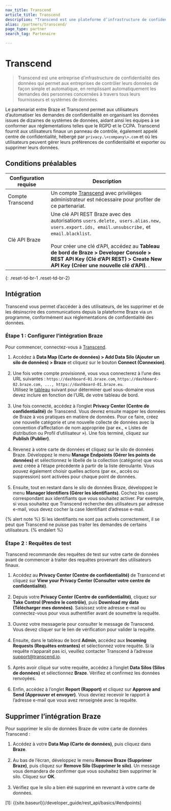 ```yaml
---
nav_title: Transcend
article_title: Transcend
description: "Transcend est une plateforme d’infrastructure de confidentialité des données qui aide les utilisateurs de Braze à automatiser le traitement des requêtes des personnes concernées. Cela vous permet d’accéder à des utilisateurs, de les supprimer et de les désinscrire des communications depuis la plateforme Braze via un programme, conformément aux réglementations de confidentialité des données."
alias: /partners/transcend/
page_type: partner
search_tag: Partenaire

---
```


# Transcend

> Transcend est une entreprise d’infrastructure de confidentialité des données qui permet aux entreprises de contrôler leurs données de façon simple et automatique, en remplissant automatiquement les demandes des personnes concernées à travers tous leurs fournisseurs et systèmes de données. 

Le partenariat entre Braze et Transcend permet aux utilisateurs d’automatiser les demandes de confidentialité en organisant les données issues de dizaines de systèmes de données, aidant ainsi les équipes à se conformer aux réglementations telles que le RGPD et le CCPA. Transcend fournit aux utilisateurs finaux un panneau de contrôle, également appelé centre de confidentialité, hébergé par `privacy.\<company\>.com` et où les utilisateurs peuvent gérer leurs préférences de confidentialité et exporter ou supprimer leurs données. 

## Conditions préalables

| Configuration requise | Description |
|---|---|
| Compte Transcend | Un compte [Transcend](https://app.transcend.io/) avec privilèges administrateur est nécessaire pour profiter de ce partenariat. |
| Clé API Braze | Une clé API REST Braze avec des autorisations `users.delete, users.alias.new, users.export.ids, email.unsubscribe,` et `email.blacklist`.<br><br>Pour créer une clé d’API, accédez au **Tableau de bord de Braze > Developer Console > REST API Key (Clé d’API REST) > Create New API Key (Créer une nouvelle clé d’API)**. .|
{: .reset-td-br-1 .reset-td-br-2}

## Intégration

Transcend vous permet d’accéder à des utilisateurs, de les supprimer et de les désinscrire des communications depuis la plateforme Braze via un programme, conformément aux réglementations de confidentialité des données.

### Étape 1 : Configurer l’intégration Braze
Pour commencer, connectez-vous à [Transcend](https://app.transcend.io/login).
1. Accédez à **Data Map (Carte de données) > Add Data Silo (Ajouter un silo de données) > Braze** et cliquez sur le bouton **Connect (Connexion)**.<br><br>
2. Une fois votre compte provisionné, vous vous connecterez à l’une des URL suivantes : `https://dashboard-01.braze.com`, `https://dashboard-02.braze.com, ..., https://dashboard-01.braze.eu`.<br> Utilisez le [tableau]({{site.baseurl}}/api/basics/#endpoints) suivant pour déterminer quel sous-domaine vous devez inclure en fonction de l’URL de votre tableau de bord.<br><br>
3. Une fois connecté, accédez à l’onglet **Privacy Center (Centre de confidentialité)** de Transcend. Vous devrez ensuite mapper les données de Braze à vos pratiques en matière de données. Pour ce faire, créez une nouvelle catégorie et une nouvelle collecte de données avec la convention d’affectation de nom appropriée (par ex., « Listes de distribution ou Profil d’utilisateur »). Une fois terminé, cliquez sur **Publish (Publier)**.<br><br>
4. Revenez à votre carte de données et cliquez sur le silo de données Braze. Développez le menu **Manage Endpoints (Gérer les points de données)** et sélectionnez le libellé de la collection (catégorie) que vous avez créée à l’étape précédente à partir de la liste déroulante. Vous pouvez également choisir quelles actions (par ex., accès ou suppression) sont activées pour chaque point de données. <br><br>
5. Ensuite, tout en restant dans le silo de données Braze, développez le menu **Manager Identifiers (Gérer les identifiants)**. Cochez les cases correspondant aux identifiants que vous souhaitez activer. Par exemple, si vous souhaitez que Transcend recherche des utilisateurs par adresse e-mail, vous devez cocher la case Identifiant d’adresse e-mail.

{% alert note %}
Si les identifiants ne sont pas activés correctement, il se peut que Transcend ne puisse pas traiter les demandes de certains utilisateurs.
{% endalert %}

### Étape 2 : Requêtes de test
Transcend recommande des requêtes de test sur votre carte de données avant de commencer à traiter des requêtes provenant des utilisateurs finaux.
1. Accédez au **Privacy Center (Centre de confidentialité)** de Transcend et cliquez sur **View your Privacy Center (Consulter votre centre de confidentialité)**.<br><br>
2. Depuis votre **Privacy Center (Centre de confidentialité)**, cliquez sur **Take Control (Prendre le contrôle)**, puis **Download my data (Télécharger mes données)**. Saisissez votre adresse e-mail ou connectez-vous pour vous authentifier avant de soumettre la requête.<br><br>
3. Ouvrez votre messagerie pour consulter le message de Transcend. Vous devez cliquer sur le lien de vérification pour valider la requête.<br><br>
4. Ensuite, dans le tableau de bord **Admin**, accédez aux **Incoming Requests (Requêtes entrantes)** et sélectionnez votre requête. Si la requête n’apparait pas ici, veuillez contacter Transcend à l’adresse [support@transcend.io](mailto:support@transcend.io).<br><br>
5. Après avoir cliqué sur votre requête, accédez à l’onglet **Data Silos (Silos de données)** et sélectionnez **Braze**. Vérifiez et confirmez les données renvoyées.<br><br>
6. Enfin, accédez à l’onglet **Report (Rapport)** et cliquez sur **Approve and Send (Approuver et envoyer)**. Vous devriez recevoir le rapport à l’adresse e-mail que vous avez renseignée avec la requête.

## Supprimer l’intégration Braze
Pour supprimer le silo de données Braze de votre carte de données Transcend :
1. Accédez à votre **Data Map (Carte de données)**, puis cliquez dans **Braze**. <br><br>
2. Au bas de l’écran, développez le menu **Remove Braze (Supprimer Braze)**, puis cliquez sur **Remove Silo (Supprimer le silo)**. Un message vous demandera de confirmer que vous souhaitez bien supprimer le silo. Cliquez sur **OK**. <br><br>
3. Vérifiez que le silo a bien été supprimé en revenant à votre carte de données.

[1]: {{site.baseurl}}/developer_guide/rest_api/basics/#endpoints)